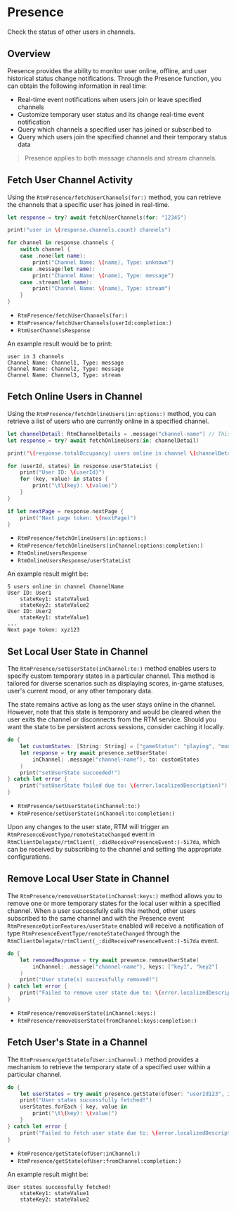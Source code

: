# Presence

Check the status of other users in channels.

## Overview

Presence provides the ability to monitor user online, offline, and user historical status change notifications. Through the Presence function, you can obtain the following information in real time:

- Real-time event notifications when users join or leave specified channels
- Customize temporary user status and its change real-time event notification
- Query which channels a specified user has joined or subscribed to
- Query which users join the specified channel and their temporary status data

> Presence applies to both message channels and stream channels.

## Fetch User Channel Activity

Using the ``RtmPresence/fetchUserChannels(for:)`` method, you can retrieve the channels that a specific user has joined in real-time.

```swift
let response = try? await fetchUserChannels(for: "12345")

print("user in \(response.channels.count) channels")

for channel in response.channels {
    switch channel {
    case .none(let name):
        print("Channel Name: \(name), Type: unknown")
    case .message(let name):
        print("Channel Name: \(name), Type: message")
    case .stream(let name):
        print("Channel Name: \(name), Type: stream")
    }
}
```

- ``RtmPresence/fetchUserChannels(for:)``
- ``RtmPresence/fetchUserChannels(userId:completion:)``
- ``RtmUserChannelsResponse``

An example result would be to print:

```te   xt
user in 3 channels
Channel Name: Channel1, Type: message
Channel Name: Channel2, Type: message
Channel Name: Channel3, Type: stream
```

## Fetch Online Users in Channel

Using the ``RtmPresence/fetchOnlineUsers(in:options:)`` method, you can retrieve a list of users who are currently online in a specified channel.

```swift
let channelDetail: RtmChannelDetails = .message("channel-name") // This is just a sample channel detail.
let response = try? await fetchOnlineUsers(in: channelDetail)

print("\(response.totalOccupancy) users online in channel \(channelDetail)")

for (userId, states) in response.userStateList {
    print("User ID: \(userId)")
    for (key, value) in states {
        print("\t\(key): \(value)")
    }
}

if let nextPage = response.nextPage {
    print("Next page token: \(nextPage)")
}
```

- ``RtmPresence/fetchOnlineUsers(in:options:)``
- ``RtmPresence/fetchOnlineUsers(inChannel:options:completion:)``
- ``RtmOnlineUsersResponse``
- ``RtmOnlineUsersResponse/userStateList``

An example result might be:

```text
5 users online in channel ChannelName
User ID: User1
    stateKey1: stateValue1
    stateKey2: stateValue2
User ID: User2
    stateKey1: stateValue1
...
Next page token: xyz123
```

## Set Local User State in Channel

The ``RtmPresence/setUserState(inChannel:to:)`` method enables users to specify custom temporary states in a particular channel. This method is tailored for diverse scenarios such as displaying scores, in-game statuses, user's current mood, or any other temporary data.

The state remains active as long as the user stays online in the channel. However, note that this state is temporary and would be cleared when the user exits the channel or disconnects from the RTM service. Should you want the state to be persistent across sessions, consider caching it locally.

```swift
do {
    let customStates: [String: String] = ["gameStatus": "playing", "mood": "happy"]
    let response = try await presence.setUserState(
        inChannel: .message("channel-name"), to: customStates
    )
    print("setUserState succeeded!")
} catch let error {
    print("setUserState failed due to: \(error.localizedDescription)")
}
```

- ``RtmPresence/setUserState(inChannel:to:)``
- ``RtmPresence/setUserState(inChannel:to:completion:)``

Upon any changes to the user state, RTM will trigger an ``RtmPresenceEventType/remoteStateChanged`` event in ``RtmClientDelegate/rtmClient(_:didReceivePresenceEvent:)-5i7da``, which can be received by subscribing to the channel and setting the appropriate configurations.

## Remove Local User State in Channel

The ``RtmPresence/removeUserState(inChannel:keys:)`` method allows you to remove one or more temporary states for the local user within a specified channel. When a user successfully calls this method, other users subscribed to the same channel and with the Presence event ``RtmPresenceOptionFeatures/userState`` enabled will receive a notification of type ``RtmPresenceEventType/remoteStateChanged`` through the ``RtmClientDelegate/rtmClient(_:didReceivePresenceEvent:)-5i7da`` event.

```swift
do {
    let removedResponse = try await presence.removeUserState(
        inChannel: .message("channel-name"), keys: ["key1", "key2"]
    )
    print("User state(s) successfully removed!")
} catch let error {
    print("Failed to remove user state due to: \(error.localizedDescription)")
}
```

- ``RtmPresence/removeUserState(inChannel:keys:)``
- ``RtmPresence/removeUserState(fromChannel:keys:completion:)``

## Fetch User's State in a Channel

The ``RtmPresence/getState(ofUser:inChannel:)`` method provides a mechanism to retrieve the temporary state of a specified user within a particular channel.

```swift
do {
    let userStates = try await presence.getState(ofUser: "userId123", inChannel: .message("channel-name"))
    print("User states successfully fetched!")
    userStates.forEach { key, value in
        print("\t\(key): \(value)")
    }
} catch let error {
    print("Failed to fetch user state due to: \(error.localizedDescription)")
}
```

- ``RtmPresence/getState(ofUser:inChannel:)``
- ``RtmPresence/getState(ofUser:fromChannel:completion:)``

An example result might be:

```text
User states successfully fetched!
    stateKey1: stateValue1
    stateKey2: stateValue2
```
